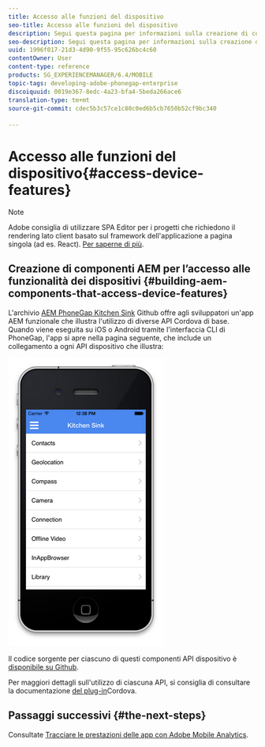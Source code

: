 ```yaml
---
title: Accesso alle funzioni del dispositivo
seo-title: Accesso alle funzioni del dispositivo
description: Segui questa pagina per informazioni sulla creazione di componenti AEM per accedere alle funzioni del dispositivo. L'archivio AEM PhoneGap Kitchen Sink Github offre agli sviluppatori un'app AEM funzionale che illustra l'utilizzo di diverse API Cordova di base.
seo-description: Segui questa pagina per informazioni sulla creazione di componenti AEM per accedere alle funzioni del dispositivo. L'archivio AEM PhoneGap Kitchen Sink Github offre agli sviluppatori un'app AEM funzionale che illustra l'utilizzo di diverse API Cordova di base.
uuid: 1996f017-21d3-4d90-9f55-95c626bc4c60
contentOwner: User
content-type: reference
products: SG_EXPERIENCEMANAGER/6.4/MOBILE
topic-tags: developing-adobe-phonegap-enterprise
discoiquuid: 0019e367-8edc-4a23-bfa4-5beda266ace6
translation-type: tm+mt
source-git-commit: cdec5b3c57ce1c80c0ed6b5cb7650b52cf9bc340

---
```



# Accesso alle funzioni del dispositivo{#access-device-features}

>[!NOTE]
>
>Adobe consiglia di utilizzare SPA Editor per i progetti che richiedono il rendering lato client basato sul framework dell&#39;applicazione a pagina singola (ad es. React). [Per saperne di più](/help/sites-developing/spa-overview.md).

## Creazione di componenti AEM per l’accesso alle funzionalità dei dispositivi {#building-aem-components-that-access-device-features}

L&#39;archivio [AEM PhoneGap Kitchen Sink](https://github.com/blefebvre/aem-phonegap-kitchen-sink) Github offre agli sviluppatori un&#39;app AEM funzionale che illustra l&#39;utilizzo di diverse API Cordova di base. Quando viene eseguita su iOS o Android tramite l&#39;interfaccia CLI di PhoneGap, l&#39;app si apre nella pagina seguente, che include un collegamento a ogni API dispositivo che illustra:

![chlimage_1-107](assets/chlimage_1-107.png)

Il codice sorgente per ciascuno di questi componenti API dispositivo è [disponibile su Github](https://github.com/blefebvre/aem-phonegap-kitchen-sink/tree/master/content/src/main/content/jcr_root/apps/brucelefebvre/kitchen-sink/components).

Per maggiori dettagli sull&#39;utilizzo di ciascuna API, si consiglia di consultare la documentazione [del plug-in](https://docs.phonegap.com/en/4.0.0/cordova_plugins_pluginapis.md.html)Cordova.

## Passaggi successivi {#the-next-steps}

Consultate [Tracciare le prestazioni delle app con Adobe Mobile Analytics](/help/mobile/phonegap-intro-to-app-analytics.md).
